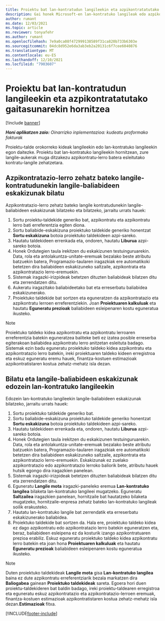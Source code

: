 ```yaml
---
title: Proiektu bat lan-kontratudun langileekin eta azpikontratatutako gaitasunarekin hornitzea
description: Gai honek Microsoft-en lan-kontratuko langileak edo azpikontratatutako gaitasuna erabiliz proiektuaren eskakizunak nola bete daitezkeen azaltzen du Dynamics 365 Project Operations.
author: rumant
ms.date: 12/03/2021
ms.topic: article
ms.reviewer: tonyafehr
ms.author: rumant
ms.openlocfilehash: 7e9a0ca08f472999138589f31ca820b733b6303e
ms.sourcegitcommit: 04dc8d952e6da3ab3eb2a20131c6f7cee6040876
ms.translationtype: MT
ms.contentlocale: eu-ES
ms.lasthandoff: 12/10/2021
ms.locfileid: "7903607"
---
```

# <a name="staffing-a-project-with-contract-workers-and-subcontracted-capacity"></a>Proiektu bat lan-kontratudun langileekin eta azpikontratatutako gaitasunarekin hornitzea

[!include [banner](../../includes/dataverse-preview.md)]

_**Honi aplikatzen zaio:** Oinarrizko inplementazioa: kudeatu proformako fakturak_

Proiektu-talde orokorreko kideak langileekin edo lan-kontratuko langileekin egon daitezke. Proiektu bat lan-kontratuko langileekin hornitzean, zure langile-aukerak muga ditzakezu azpikontratu-lerro batera esleitutako kontratu-langile zehatzetara. 

## <a name="search-for-staff-resource-requirements-with-contract-workers-that-belong-to-a-specific-subcontract-line"></a>Azpikontratazio-lerro zehatz bateko langile-kontratudunekin langile-baliabideen eskakizunak bilatu

Azpikontratazio-lerro zehatz bateko langile kontratudunekin langile-baliabideen eskakizunak bilatzeko eta bilatzeko, jarraitu urrats hauek:

1. Sortu proiektu-taldekide generiko bat, azpikontratu eta azpikontratu lerro bati erreferentzia egiten diona.
2. Sortu baliabide-eskakizuna proiektuko taldekide generiko honentzat **Sortu eskakizuna** botoia proiektuko taldekideen azpi-sareko.
3. Hautatu taldekideen errenkada eta, ondoren, hautatu **Liburua** azpi-sareko botoia. 
4. Honek Ordutegien taula irekitzen du eskakizunen testuinguruarekin. Data, rola eta antolakuntza-unitate-eremuak bezalako beste atributu batzuekin batera, Programazio-taularen iragazkiak ere automatikoki betetzen dira baliabideen eskakizuneko saltzaile, azpikontrata eta azpikontratazio lerro-eremuekin.
5. Sistemak iragazki-irizpideak betetzen dituzten baliabideak bilatzen ditu eta zerrendatzen ditu. 
6. Aukeratu iragazitako baliabideetako bat eta erreserbatu baliabidea eskakizunerako. 
7. Proiektuko taldekide bat sortzen eta eguneratzen da azpikontratazio eta azpikontratu lerroen erreferentziekin. Joan **Proiektuaren kalkuluak** eta hautatu **Eguneratu prezioak** baliabideen esleipenaren kostu eguneratua ikusteko. 

> [!NOTE]
> Proiektuko taldeko kidea azpikontratu eta azpikontratu lerroaren erreferentzia batekin eguneratzea baliteke beti ez izatea posible erreserba egiterakoan baliabidea azpikontratu lerro anitzetan esleituta badago. Sistemak ezin badu eguneratu proiektuko taldeko kidea azpikontratu eta azpikontratazio lerro batekin, ireki proiektuaren taldeko kideen erregistroa eta eskuz eguneratu eremu hauek, finantza-kostuen estimazioak azpikontratistaren kostua zehatz-mehatz isla dezan.

## <a name="search-for-and-staff-resource-requirements-with-any-contract-worker"></a>Bilatu eta langile-baliabideen eskakizunak edozein lan-kontratuko langileekin

Edozein lan-kontratuko langileekin langile-baliabideen eskakizunak bilatzeko, jarraitu urrats hauek:

1. Sortu proiektuko taldekide generiko bat.
2. Sortu baliabide-eskakizuna proiektuko taldekide generiko honentzat **Sortu eskakizuna** botoia proiektuko taldekideen azpi-sareko.
3. Hautatu taldekideen errenkada eta, ondoren, hautatu **Liburua** azpi-sareko botoia. 
4. Honek Ordutegien taula irekitzen du eskakizunen testuinguruarekin. Data, rola eta antolakuntza-unitate-eremuak bezalako beste atributu batzuekin batera, Programazio-taularen iragazkiak ere automatikoki betetzen dira baliabideen eskakizuneko saltzaile, azpikontrata eta azpikontratazio lerro-eremuekin. Eskakizunak ez zuelako azpikontratazio edo azpikontratazio lerroko baliorik bete, atributu hauek hutsik egongo dira iragazkien panelean.
5. Sistemak iragazki-irizpideak betetzen dituzten baliabideak bilatzen ditu eta zerrendatzen ditu.
6. Eguneratu **Langile mota** iragazki-paneleko eremua **Lan-kontratuko langilea** bilaketa lan-kontratuko langileei mugatzeko. Eguneratu **Saltzailea** iragazkien panelean, hornitzaile bat hautatzeko bilaketa mugatzeko, hornitzaile-enpresa zehatz bateko lan-kontratuko langileak soilik erakusteko.
7. Hautatu lan-kontratuko langile bat zerrendatik eta erreserbatu eskakizunerako baliabidea.
8. Proiektuko taldekide bat sortzen da. Hala ere, proiektuko taldeko kidea ez dago azpikontratu edo azpikontratazio lerro batekin eguneratzen eta, beraz, baliabideen esleipena ez da kosturik izango azpikontratuaren prezioa erabiliz. Eskuz eguneratu proiektuko taldeko kidea azpikontratu lerro batekin eta joan hona **Proiektuaren kalkuluak** eta hautatu **Eguneratu prezioak** baliabideen esleipenaren kostu eguneratua ikusteko.

> [!NOTE]
> Duten proiektuko taldekideak **Langile mota** gisa **Lan-kontratuko langilea** baina ez dute azpikontratu erreferentziarik bezala markatzen dira **Baliogabea** gainean **Proiektuko taldekideak** sareta. Egoera hori duen proiektu-taldekideren bat baldin badago, ireki proiektu-taldearen erregistroa eta eguneratu eskuz azpikontratazio eta azpikontratazio-lerroen eremuak, finantza-kostuen estimazioak azpikontratistaren kostua zehatz-mehatz isla dezan.**Estimazioak** fitxa. 


[!INCLUDE[footer-include](../../includes/footer-banner.md)]
